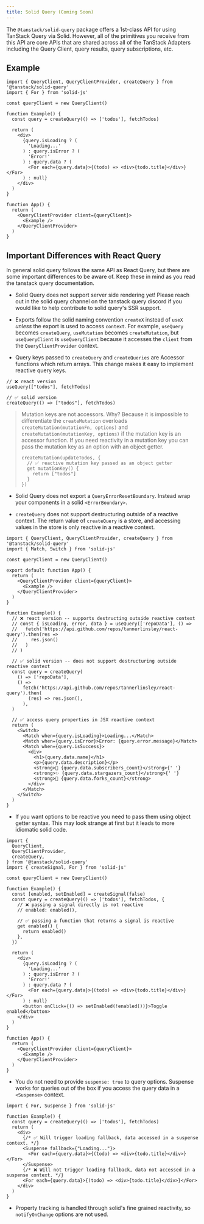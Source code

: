 ```yaml
---
title: Solid Query (Coming Soon)
---
```


The `@tanstack/solid-query` package offers a 1st-class API for using TanStack Query via Solid. However, all of the primitives you receive from this API are core APIs that are shared across all of the TanStack Adapters including the Query Client, query results, query subscriptions, etc.

## Example

```tsx
import { QueryClient, QueryClientProvider, createQuery } from '@tanstack/solid-query'
import { For } from 'solid-js'

const queryClient = new QueryClient()

function Example() {
  const query = createQuery(() => ['todos'], fetchTodos)

  return (
    <div>
      {query.isLoading ? (
        'Loading...'
      ) : query.isError ? (
        'Error!'
      ) : query.data ? (
        <For each={query.data}>{(todo) => <div>{todo.title}</div>}</For>
      ) : null}
    </div>
  )
}

function App() {
  return (
    <QueryClientProvider client={queryClient}>
      <Example />
    </QueryClientProvider>
  )
}

```

## Important Differences with React Query

In general solid query follows the same API as React Query, but there are some important differences to be aware of. Keep these in mind as you read the tanstack query documentation.

- Solid Query does not support server side rendering yet! Please reach out in the solid query channel on the tanstack query discord if you would like to help contribute to solid query's SSR support.

- Exports follow the solid naming convention `createX` instead of `useX` *unless* the export is used to access `context`. For example, `useQuery` becomes `createQuery`, `useMutation` becomes `createMutation`, but `useQueryClient` is `useQueryClient` because it accesses the `client` from the `QueryClientProvider` context.

- Query keys passed to `createQuery` and `createQueries` are Accessor functions which return arrays. This change makes it easy to implement reactive query keys.

```tsx
// ❌ react version
useQuery(["todos"], fetchTodos)

// ✅ solid version
createQuery(() => ["todos"], fetchTodos)
```

> Mutation keys are not accessors. Why? Because it is impossible to differentiate the `createMutation` overloads `createMutation(mutationFn, options)` and `createMutation(mutationKey, options)` if the mutation key is an accessor function.
> If you need reactivity in a mutation key you can pass the mutation key as an option with an object getter.
> ```tsx
> createMutation(updateTodos, {
>   // ✅ reactive mutation key passed as an object getter
>   get mutationKey() {
>     return ["todos"]
>   }
> })
> ```

- Solid Query does not export a `QueryErrorResetBoundary`. Instead wrap your components in a solid `<ErrorBoundary>`.

- `createQuery` does not support destructuring outside of a reactive context. The return value of `createQuery` is a store, and accessing values in the store is only reactive in a reactive context.

```tsx
import { QueryClient, QueryClientProvider, createQuery } from '@tanstack/solid-query'
import { Match, Switch } from 'solid-js'

const queryClient = new QueryClient()

export default function App() {
  return (
    <QueryClientProvider client={queryClient}>
      <Example />
    </QueryClientProvider>
  )
}

function Example() {
  // ❌ react version -- supports destructing outside reactive context
  // const { isLoading, error, data } = useQuery(['repoData'], () =>
  //   fetch('https://api.github.com/repos/tannerlinsley/react-query').then(res =>
  //     res.json()
  //   )
  // )

  // ✅ solid version -- does not support destructuring outside reactive context
  const query = createQuery(
    () => ['repoData'],
    () =>
      fetch('https://api.github.com/repos/tannerlinsley/react-query').then(
        (res) => res.json(),
      ),
  )

  // ✅ access query properties in JSX reactive context
  return (
    <Switch>
      <Match when={query.isLoading}>Loading...</Match>
      <Match when={query.isError}>Error: {query.error.message}</Match>
      <Match when={query.isSuccess}>
        <div>
          <h1>{query.data.name}</h1>
          <p>{query.data.description}</p>
          <strong>👀 {query.data.subscribers_count}</strong>{' '}
          <strong>✨ {query.data.stargazers_count}</strong>{' '}
          <strong>🍴 {query.data.forks_count}</strong>
        </div>
      </Match>
    </Switch>
  )
}
```

- If you want options to be reactive you need to pass them using object getter syntax. This may look strange at first but it leads to more idiomatic solid code.

```tsx
import {
  QueryClient,
  QueryClientProvider,
  createQuery,
} from '@tanstack/solid-query'
import { createSignal, For } from 'solid-js'

const queryClient = new QueryClient()

function Example() {
  const [enabled, setEnabled] = createSignal(false)
  const query = createQuery(() => ['todos'], fetchTodos, {
    // ❌ passing a signal directly is not reactive
    // enabled: enabled(),

    // ✅ passing a function that returns a signal is reactive
    get enabled() {
      return enabled()
    },
  })

  return (
    <div>
      {query.isLoading ? (
        'Loading...'
      ) : query.isError ? (
        'Error!'
      ) : query.data ? (
        <For each={query.data}>{(todo) => <div>{todo.title}</div>}</For>
      ) : null}
      <button onClick={() => setEnabled(!enabled())}>Toggle enabled</button>
    </div>
  )
}

function App() {
  return (
    <QueryClientProvider client={queryClient}>
      <Example />
    </QueryClientProvider>
  )
}
```

- You do not need to provide `suspense: true` to query options. Suspense works for queries out of the box if you access the query data in a `<Suspense>` context.


```tsx
import { For, Suspense } from 'solid-js'

function Example() {
  const query = createQuery(() => ['todos'], fetchTodos)
  return (
    <div>
      {/* ✅ Will trigger loading fallback, data accessed in a suspense context. */}
      <Suspense fallback={"Loading..."}>
        <For each={query.data}>{(todo) => <div>{todo.title}</div>}</For>
      </Suspense>
      {/* ❌ Will not trigger loading fallback, data not accessed in a suspense context. */}
      <For each={query.data}>{(todo) => <div>{todo.title}</div>}</For>
    </div>
  )
}
```

- Property tracking is handled through solid's fine grained reactivity, so `notifyOnChange` options are not used.